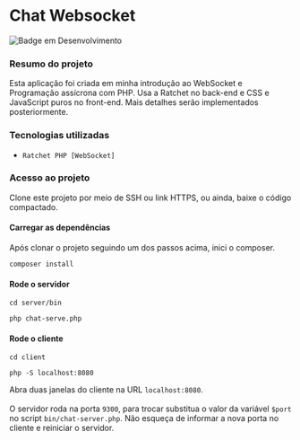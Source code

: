 # Chat Websocket

![Badge em Desenvolvimento](http://img.shields.io/static/v1?label=STATUS&message=EM%20DESENVOLVIMENTO&color=GREEN&style=for-the-badge)
<!-- ![Badge Finalizado](https://img.shields.io/static/v1?label=STATUS&message=FINALIZADO&color=red&style=for-the-badge) -->

### Resumo do projeto

Esta aplicação foi criada em minha introdução ao WebSocket e Programação assícrona com PHP. Usa a Ratchet no back-end
e CSS e JavaScript puros no front-end. Mais detalhes serão implementados posteriormente.

### Tecnologias utilizadas

- `Ratchet PHP [WebSocket]`

### Acesso ao projeto

Clone este projeto por meio de SSH ou link HTTPS, ou ainda, baixe o código compactado.

#### Carregar as dependências
Após clonar o projeto seguindo um dos passos acima, inici o composer.

```
composer install
```

#### Rode o servidor
```
cd server/bin
```

```
php chat-serve.php
```

#### Rode o cliente

```
cd client
```

```
php -S localhost:8080
```

Abra duas janelas do cliente na URL `localhost:8080`.
<br/><br/>
O servidor roda na porta `9300`, para trocar substitua o valor da variável `$port` no script `bin/chat-server.php`.
Não esqueça de informar a nova porta no cliente e reiniciar o servidor.